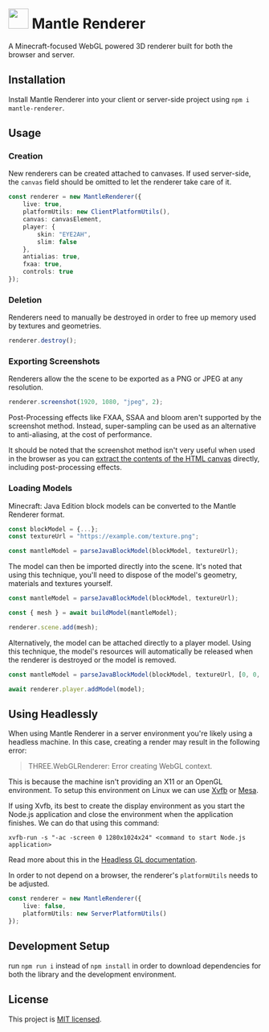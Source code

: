 # <img src="https://github.com/auraside/mantle-renderer/raw/main/assets/Mantle%20Icon.svg" height=40 /> Mantle Renderer
A Minecraft-focused WebGL powered 3D renderer built for both the browser and server.

## Installation
Install Mantle Renderer into your client or server-side project using `npm i mantle-renderer`.


## Usage

### Creation
New renderers can be created attached to canvases. If used server-side, the `canvas` field should be omitted to let the renderer take care of it.
```ts
const renderer = new MantleRenderer({
    live: true,
    platformUtils: new ClientPlatformUtils(),
    canvas: canvasElement,
    player: {
        skin: "EYE2AH",
        slim: false
    },
    antialias: true,
    fxaa: true,
    controls: true
});
```


### Deletion
Renderers need to manually be destroyed in order to free up memory used by textures and geometries.
```ts
renderer.destroy();
```


### Exporting Screenshots
Renderers allow the the scene to be exported as a PNG or JPEG at any resolution.
```ts
renderer.screenshot(1920, 1080, "jpeg", 2);
```
Post-Processing effects like FXAA, SSAA and bloom aren't supported by the screenshot method. Instead, super-sampling can be used as an alternative to anti-aliasing, at the cost of performance.

It should be noted that the screenshot method isn't very useful when used in the browser as you can [extract the contents of the HTML canvas](https://developer.mozilla.org/en-US/docs/Web/API/HTMLCanvasElement/toDataURL) directly, including post-processing effects.


### Loading Models
Minecraft: Java Edition block models can be converted to the Mantle Renderer format.
```ts
const blockModel = {...};
const textureUrl = "https://example.com/texture.png";

const mantleModel = parseJavaBlockModel(blockModel, textureUrl);
```
The model can then be imported directly into the scene. It's noted that using this technique, you'll need to dispose of the model's geometry, materials and textures yourself.
```ts
const mantleModel = parseJavaBlockModel(blockModel, textureUrl);

const { mesh } = await buildModel(mantleModel);

renderer.scene.add(mesh);
```

Alternatively, the model can be attached directly to a player model. Using this technique, the model's resources will automatically be released when the renderer is destroyed or the model is removed.
```ts
const mantleModel = parseJavaBlockModel(blockModel, textureUrl, [0, 0, 0], renderer.player.getBodyPart("head"));

await renderer.player.addModel(model);
```


## Using Headlessly
When using Mantle Renderer in a server environment you're likely using a headless machine. In this case, creating a render may result in the following error:
> THREE.WebGLRenderer: Error creating WebGL context.

This is because the machine isn't providing an X11 or an OpenGL environment. To setup this environment on Linux we can use [Xvfb](https://en.wikipedia.org/wiki/Xvfb) or [Mesa](https://docs.mesa3d.org).

If using Xvfb, its best to create the display environment as you start the Node.js application and close the environment when the application finishes. We can do that using this command:
```
xvfb-run -s "-ac -screen 0 1280x1024x24" <command to start Node.js application>
```
Read more about this in the [Headless GL documentation](https://github.com/stackgl/headless-gl#how-can-headless-gl-be-used-on-a-headless-linux-machine).

In order to not depend on a browser, the renderer's `platformUtils` needs to be adjusted.
```ts
const renderer = new MantleRenderer({
    live: false,
    platformUtils: new ServerPlatformUtils()
});
```


## Development Setup

run `npm run i` instead of `npm install` in order to download dependencies for both the library and the development environment.

## License
This project is [MIT licensed](https://github.com/auraside/mantle-renderer/blob/main/LICENSE).